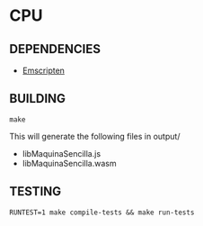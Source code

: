 # CPU
## DEPENDENCIES

- [Emscripten](https://emscripten.org/docs/getting_started/index.html)
## BUILDING

```console
make
```

This will generate the following files in output/
- libMaquinaSencilla.js
- libMaquinaSencilla.wasm


## TESTING

```console
RUNTEST=1 make compile-tests && make run-tests
```